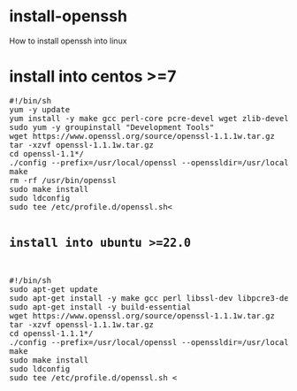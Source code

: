 # install-openssh
How to install openssh into linux
# install into centos >=7

<pre>
#!/bin/sh
yum -y update
yum install -y make gcc perl-core pcre-devel wget zlib-devel
sudo yum -y groupinstall "Development Tools"
wget https://www.openssl.org/source/openssl-1.1.1w.tar.gz
tar -xzvf openssl-1.1.1w.tar.gz
cd openssl-1.1*/
./config --prefix=/usr/local/openssl --openssldir=/usr/local/openssl
make
rm -rf /usr/bin/openssl
sudo make install
sudo ldconfig
sudo tee /etc/profile.d/openssl.sh<<EOF
export PATH=/usr/local/openssl/bin:\$PATH
export LD_LIBRARY_PATH=/usr/local/openssl/lib:\$LD_LIBRARY_PATH
EOF
source /etc/profile.d/openssl.sh
logout
which openssl
openssl version
</pre>

## install into ubuntu >=22.0

<pre>
#!/bin/sh
sudo apt-get update
sudo apt-get install -y make gcc perl libssl-dev libpcre3-dev zlib1g-dev
sudo apt-get install -y build-essential
wget https://www.openssl.org/source/openssl-1.1.1w.tar.gz
tar -xzvf openssl-1.1.1w.tar.gz
cd openssl-1.1.1*/
./config --prefix=/usr/local/openssl --openssldir=/usr/local/openssl
make
sudo make install
sudo ldconfig
sudo tee /etc/profile.d/openssl.sh <<EOF
export PATH=/usr/local/openssl/bin:\$PATH
export LD_LIBRARY_PATH=/usr/local/openssl/lib:\$LD_LIBRARY_PATH
EOF
source /etc/profile.d/openssl.sh
logout  # Note: This line might not work as intended in a script, consider removing it.
which openssl
openssl version
</pre>
